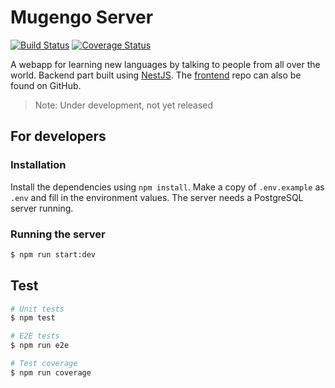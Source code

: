 # Mugengo Server

[![Build Status](https://travis-ci.com/dricholm/mugengo-server.svg?branch=master)](https://travis-ci.com/dricholm/mugengo-server)
[![Coverage Status](https://coveralls.io/repos/github/dricholm/mugengo-server/badge.svg?branch=master)](https://coveralls.io/github/dricholm/mugengo-server?branch=master)

A webapp for learning new languages by talking to people from all over the world. Backend part built using [NestJS](https://nestjs.com/). The [frontend](https://github.com/dricholm/mugengo-ui) repo can also be found on GitHub.

> Note: Under development, not yet released

## For developers

### Installation

Install the dependencies using `npm install`. Make a copy of `.env.example` as `.env` and fill in the environment values. The server needs a PostgreSQL server running.

### Running the server

```bash
$ npm run start:dev
```

## Test

```bash
# Unit tests
$ npm test

# E2E tests
$ npm run e2e

# Test coverage
$ npm run coverage
```
